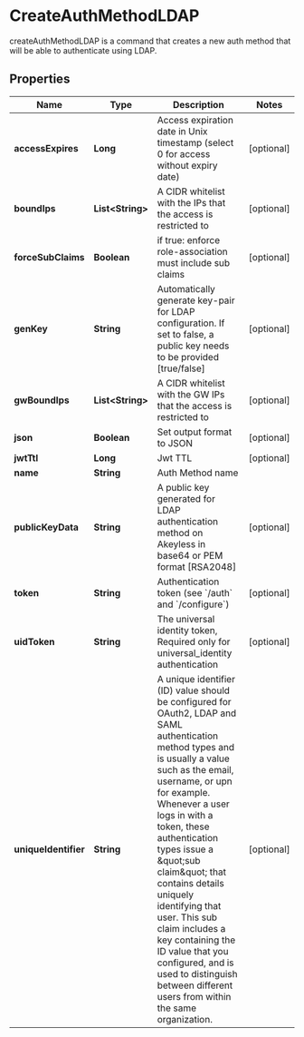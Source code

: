 

# CreateAuthMethodLDAP

createAuthMethodLDAP is a command that creates a new auth method that will be able to authenticate using LDAP.
## Properties

Name | Type | Description | Notes
------------ | ------------- | ------------- | -------------
**accessExpires** | **Long** | Access expiration date in Unix timestamp (select 0 for access without expiry date) |  [optional]
**boundIps** | **List&lt;String&gt;** | A CIDR whitelist with the IPs that the access is restricted to |  [optional]
**forceSubClaims** | **Boolean** | if true: enforce role-association must include sub claims |  [optional]
**genKey** | **String** | Automatically generate key-pair for LDAP configuration. If set to false, a public key needs to be provided [true/false] |  [optional]
**gwBoundIps** | **List&lt;String&gt;** | A CIDR whitelist with the GW IPs that the access is restricted to |  [optional]
**json** | **Boolean** | Set output format to JSON |  [optional]
**jwtTtl** | **Long** | Jwt TTL |  [optional]
**name** | **String** | Auth Method name | 
**publicKeyData** | **String** | A public key generated for LDAP authentication method on Akeyless in base64 or PEM format [RSA2048] |  [optional]
**token** | **String** | Authentication token (see &#x60;/auth&#x60; and &#x60;/configure&#x60;) |  [optional]
**uidToken** | **String** | The universal identity token, Required only for universal_identity authentication |  [optional]
**uniqueIdentifier** | **String** | A unique identifier (ID) value should be configured for OAuth2, LDAP and SAML authentication method types and is usually a value such as the email, username, or upn for example. Whenever a user logs in with a token, these authentication types issue a \&quot;sub claim\&quot; that contains details uniquely identifying that user. This sub claim includes a key containing the ID value that you configured, and is used to distinguish between different users from within the same organization. |  [optional]



